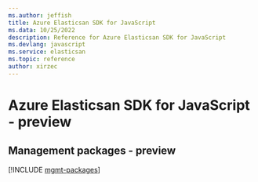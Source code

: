 ```yaml
---
ms.author: jeffish
title: Azure Elasticsan SDK for JavaScript
ms.data: 10/25/2022
description: Reference for Azure Elasticsan SDK for JavaScript
ms.devlang: javascript
ms.service: elasticsan
ms.topic: reference
author: xirzec
---
```

# Azure Elasticsan SDK for JavaScript - preview

## Management packages - preview
[!INCLUDE [mgmt-packages](elasticsan-mgmt-index.md)]